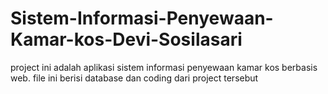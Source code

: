 # Sistem-Informasi-Penyewaan-Kamar-kos-Devi-Sosilasari
project ini adalah aplikasi sistem informasi penyewaan kamar kos berbasis web. file ini berisi database dan coding dari project tersebut
